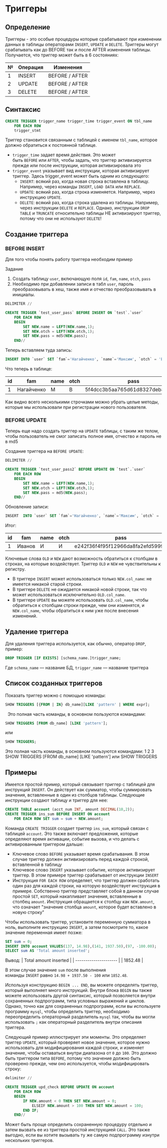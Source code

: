 # Триггеры

## Определение
Триггеры - это особые процедуры которые срабатывают при изменении данных в таблицы операторами `INSERT`, `UPDATE` и `DELETE`.
Триггеры могут срабатывать как до BEFORE так и после AFTER изменения таблицы. Получается, что триггер может быть в 6 состояниях:

| №   | Операция | Изменения      |
| --- | -------- | -------------- |
| 1   | INSERT   | BEFORE / AFTER |
| 2   | UPDATE   | BEFORE / AFTER |
| 3   | DELETE   | BEFORE / AFTER |


## Синтаксис
```sql
CREATE TRIGGER trigger_name trigger_time trigger_event ON tbl_name
    FOR EACH ROW 
    trigger_stmt
```

Триггер становится связанным с таблицей с именем `tbl_name`, которое должно обратиться к постоянной таблице.

+ `trigger_time` задает время действия. Это может быть `BEFORE` или `AFTER`, чтобы задать, что триггер активизируется прежде или после инструкции, которая активизировала это
+ `trigger_event` указывает вид инструкции, которая активизирует триггер. Здесь trigger_event может быть одним из следующего:
    + `INSERT`: всякий раз, когда новая строка вставлена в таблицу. Например, через команды `INSERT`, `LOAD DATA` или `REPLACE`.
    + `UPDATE`: всякий раз, когда строка изменяется. Например, через инструкцию `UPDATE`.
    + `DELETE`: всякий раз, когда строка удалена из таблицы. Например, через инструкции `DELETE` и `REPLACE`. Однако, инструкции `DROP TABLE` и `TRUNCATE` относительно таблицы НЕ активизируют триггер, потому что они не используют `DELETE`!

## Создание триггера

### BEFORE INSERT
Для того чтобы понять работу триггера необходим пример

Задание
1.	Создать таблицу `user`, включающую поля `id`, `fam`, `name`, `otch`, `pass`
2.	Необходимо при добавлении записи в табл `user`, пароль преобразовывать в хеш, также имя и отчество преобразовывать в инициалы.

```sql
DELIMITER //

CREATE TRIGGER `test_user_pass` BEFORE INSERT ON `test`.`user`
    FOR EACH ROW
    BEGIN
        SET NEW.name = LEFT(NEW.name,1);
        SET NEW.otch = LEFT(NEW.otch,1);
        SET NEW.pass = md5(NEW.pass);
    END//
```

Теперь вставляем туда запись:

```sql
INSERT INTO `user` SET `fam`='Нагайченко', `name`='Максим', `otch` = 'Валерьевич', `pass` = 'password', `login` = 'maxnag';
```

Что теперь в таблице:

| id  | fam        | name | otch | pass                             | login  |
| --- | ---------- | ---- | ---- | -------------------------------- | ------ |
| 1   | Нагайченко | M    | В    | 5f4dcc3b5aa765d61d8327deb882cf99 | maxnag |

Как видно всего несколькими строчками можно убрать целые методы, которые мы использовали при регистрации нового пользователя.

### BEFORE UPDATE

Теперь еще надо создать триггер на ```UPDATE``` таблицы, с таким же телом, чтобы пользователь не смог записать полное имя, отчество и пароль не в md5

Создание триггера на ```BEFORE UPDATE```:
```sql
DELIMITER //

CREATE TRIGGER `test_user_pass2` BEFORE UPDATE ON `test`.`user`
    FOR EACH ROW
    BEGIN
        SET NEW.name = LEFT(NEW.name,1);
        SET NEW.otch = LEFT(NEW.otch,1);
        SET NEW.pass = md5(NEW.pass);
    END//
```

Обновление записи:

```sql
INSERT  INTO `user` SET `fam`='Нагайченко', `name`='Максим', `otch` = 'Валерьевич', `pass` = 'password', `login` = 'maxnag';
```


Итог:

| id  | fam    | name | otch | pass                             | login |
| --- | ------ | ---- | ---- | -------------------------------- | ----- |
| 1   | Иванов | И    | И    | e242f36f4f95f12966da8fa2efd59992 | ivan  |


Ключевые слова `OLD` и `NEW` дают возможность обратиться к столбцам в строках, на которые воздействует. Триггер `OLD` и `NEW` не чувствительны к регистру.

+ В триггере `INSERT` может использоваться только `NEW.col_name`: не имеется никакой старой строки.
+ В триггере `DELETE` не ожидается никакой новой строки, так что может использоваться исключительно `OLD.col_name`.
+ В триггере `UPDATE` вы можете использовать `OLD.col_name`, чтобы обратиться к столбцам строки прежде, чем они изменятся, и `NEW.col_name`, чтобы обратиться к ним уже после внесения изменений.





## Удаление триггера

Для удаления триггера используется, как обычно, оператор `DROP`, пример:

```sql
DROP TRIGGER [IF EXISTS] [schema_name.]trigger_name;
```

Где `schema_name` — название БД, `trigger_name` — название триггера

## Список созданных триггеров

Показать триггер можно с помощью команды:

```sql
SHOW TRIGGERS [{FROM | IN} db_name][LIKE 'pattern' | WHERE expr];
```
 
Это полная часть команды, в основном пользуются командами:

```sql
SHOW TRIGGERS [FROM db_name] [LIKE 'pattern'];
```

или

```sql
SHOW TRIGGERS;
```
Это полная часть команды, в основном пользуются командами:
1
2
3	SHOW TRIGGERS [FROM db_name] [LIKE 'pattern']
или
SHOW TRIGGERS

## Примеры

Имеется простой пример, который связывает триггер с таблицей для инструкций `INSERT`. Он действует как сумматор, чтобы суммировать значения, вставленные в один из столбцов таблицы.
Следующие инструкции создают таблицу и триггер для нее:

```sql
CREATE TABLE account (acct_num INT, amount DECIMAL(10,2));
CREATE TRIGGER ins_sum BEFORE INSERT ON account
    FOR EACH ROW SET sum = sum + NEW.amount;
```

Команда `CREATE TRIGGER` создает триггер `ins_sum`, который связан с таблицей `account`. Это также включает предложения, которые определяют время активации, событие вызова, и что делать с активированным триггером дальше:
+ Ключевое слово `BEFORE` указывает время срабатывания. В этом случае триггер должен активизировать перед каждой строкой, вставленной в таблицу
+ Ключевое слово `INSERT` указывает событие, которое активизирует триггер. В этом примере триггер срабатывает от инструкции `INSERT`
+ Инструкция `FOR EACH ROW` определяет, что триггер должен сработать один раз для каждой строки, на которую воздействует инструкция в примере. Собственно триггер представляет собой в данном случае простой `SET`, который накапливает значения, вставленные в столбец `amount`. Инструкция обращается к столбцу как `NEW.amount`, что означает "значение столбца `amount`, которое будет вставлено в новую строку"
  
Чтобы использовать триггер, установите переменную сумматора в ноль, выполните инструкцию `INSERT`, а затем посмотрите то, какое значение переменная имеет позже:

```sql
SET sum = 0;
INSERT INTO account VALUES(137, 14.98),(141, 1937.50),(97, -100.00);
SELECT sum AS 'Total amount inserted';
```

Вывод:
| Total amount inserted |
| --------------------- |
| 1852.48               |

В этом случае значение `sum` после выполнения команды `INSERT` равно `14.98 + 1937.50 - 100` или `1852.48`.

Используя конструкцию `BEGIN ... END`, вы можете определять триггер, который выполняет много инструкций. Внутри блока `BEGIN` вы также можете использовать другой синтаксис, который позволяется внутри сохраненных подпрограмм, типа условных выражений и циклов. Однако, точно как для сохраненных подпрограмм, если вы используете программу `mysql`, чтобы определить триггер, необходимо переопределить операторный разделитель `mysql` так, чтобы вы могли использовать `;` как операторный разделитель внутри описания триггера. 

Следующий пример иллюстрирует эти моменты. Это определяет триггер `UPDATE`, который проверяет новое значение, которое нужно использовать для модифицирования каждой строки, и изменяет значение, чтобы оставаться внутри диапазона от `0` до `100`. Это должно быть триггером типа `BEFORE`, потому что значение должно быть проверено прежде, чем оно используется, чтобы модифицировать строку:

```sql
delimiter //

CREATE TRIGGER upd_check BEFORE UPDATE ON account
    FOR EACH ROW
    BEGIN
        IF NEW.amount < 0 THEN SET NEW.amount = 0;
            ELSEIF NEW.amount > 100 THEN SET NEW.amount = 100;
        END IF;
    END//
```

Может быть проще определить сохраненную процедуру отдельно и затем вызвать ее из триггера простой инструкцией `CALL`. Это также выгодно, если вы хотите вызывать ту же самую подпрограмму изнутри нескольких триггеров.
